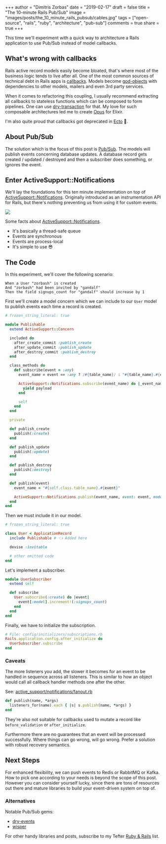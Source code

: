 +++
author = "Dimitris Zorbas"
date = "2019-02-17"
draft = false
title = "The 10-minute Rails Pub/Sub"
image = "images/posts/the_10_minute_rails_pubsub/cables.jpg"
tags = ["open-source", "rails", "ruby", "architecture", "pub-sub"]
comments = true
share = true
+++


This time we'll experiment with a quick way to architecture a Rails
application to use Pub/Sub instead of model callbacks.

## What's wrong with callbacks

Rails active record models easily become bloated, that's where most of
the business logic tends to live after all. One of the most common sources of
technical debt in Rails apps is [callbacks][rails-callbacks]. Models become [god-objects][god-object]
with dependencies to other models, mailers and even 3rd party services.

When it comes to refactoring this coupling, I usually recommend
extracting all callbacks to stateless functions which can be composed to
form pipelines. One can use [dry-transaction][dry-transaction] for that.
My love for such composable architectures led me to create [Opus][opus] for Elixir.

I'm also quite proud that callbacks got deprecated in [Ecto][ecto-model-callbacks] 🎉.

## About Pub/Sub

The solution which is the focus of this post is [Pub/Sub][pubsub]. The models will publish
events concerning database updates. A database record gets created /
updated / destroyed and then a subscriber does something, or ignores the event.

## Enter ActiveSupport::Notifications

We'll lay the foundations for this ten minute implementation on top of
[ActiveSupport::Notifications][active_support-notifications]. Originally
introduced as an instrumentation API for Rails, but there's nothing
preventing us from using it for custom events.

<img src="/images/posts/the_10_minute_rails_pubsub/they_should.jpg" class="img-medium">

Some facts about [ActiveSupport::Notifications][active_support-notifications].

* It's basically a thread-safe queue
* Events are synchronous
* Events are process-local
* It's simple to use 😎

## The Code

In this experiment, we'll cover the following scenario:

```cucumber
When a User "zorbash" is created
And "zorbash" had been invited by "gandalf"
Then the field signups_count for "gandalf" should increase by 1
```

First we'll create a model concern which we can include to our `User`
model to publish events each time a record is created.

```ruby
# frozen_string_literal: true

module Publishable
  extend ActiveSupport::Concern

  included do
    after_create_commit :publish_create
    after_update_commit :publish_update
    after_destroy_commit :publish_destroy
  end

  class_methods do
    def subscribe(event = :any)
      event_name = event == :any ? /#{table_name}/ : "#{table_name}.#{event}"

      ActiveSupport::Notifications.subscribe(event_name) do |_event_name, **payload|
        yield payload
      end

      self
    end
  end

  private

  def publish_create
    publish(:create)
  end

  def publish_update
    publish(:update)
  end

  def publish_destroy
    publish(:destroy)
  end

  def publish(event)
    event_name = "#{self.class.table_name}.#{event}"

    ActiveSupport::Notifications.publish(event_name, event: event, model: self)
  end
end
```

Then we must include it in our model.

```ruby
# frozen_string_literal: true

class User < ApplicationRecord
  include Publishable # 👈 Added here

  devise :invitable

  # other omitted code
end
```

Let's implement a subscriber.

```ruby
module UserSubscriber
  extend self

  def subscribe
    User.subscribe(:create) do |event|
      event[:model].increment!(:signups_count)
    end
  end
end
```

Finally, we have to initialize the subscription.

```ruby
# File: config/initializers/subscriptions.rb
Rails.application.config.after_initialize do
  UserSubscriber.subscribe
end
```

### Caveats

The more listeners you add, the slower it becomes for an event to be
handled in sequence across all listeners. This is similar to how an
object would call all callback handler methods one after the other.

See: [active_support/notifications/fanout.rb][fanout.rb]

```ruby
def publish(name, *args)
  listeners_for(name).each { |s| s.publish(name, *args) }
end
```

They're also not suitable for callbacks used to mutate a record like
`before_validation` or `after_initialize`.

Furthermore there are no guarantees that an event will be processed
successfully. Where things can go wrong, will go wrong. Prefer a
solution with robust recovery semantics.

## Next Steps

For enhanced flexibility, we can push events to Redis or RabbitMQ or Kafka. How
to pick one according to your needs is beyond the scope of this post.
However you can consider yourself lucky, since there are tons of resources out
there and mature libraries to build your event-driven system on top of.

### Alternatives

Notable Pub/Sub gems:

* [dry-events][dry-events]
* [wisper][wisper]

For other handy libraries and posts, subscribe to my Tefter [Ruby & Rails][tefter-ruby] list.

[ecto-model-callbacks]: https://hexdocs.pm/ecto/1.1.0/Ecto.Model.Callbacks.html
[rails-callbacks]: https://guides.rubyonrails.org/active_record_callbacks.html
[god-object]: https://en.wikipedia.org/wiki/God_object
[opus]: https://github.com/zorbash/opus
[dry-transaction]: https://dry-rb.org/gems/dry-transaction/
[pubsub]: https://en.wikipedia.org/wiki/Publish%E2%80%93subscribe_pattern
[active_support-notifications]: https://api.rubyonrails.org/classes/ActiveSupport/Notifications.html
[dry-events]: https://dry-rb.org/gems/dry-events/
[wisper]: https://github.com/krisleech/wisper
[fanout.rb]: https://github.com/rails/rails/blob/v5.2.2/activesupport/lib/active_support/notifications/fanout.rb#L51
[tefter-ruby]: https://www.tefter.io/zorbash/lists/ruby-rails

<style>
.main-header {
  background-size: 32% auto;
}

.highlight {
  line-height: 20px;
}
</style>
